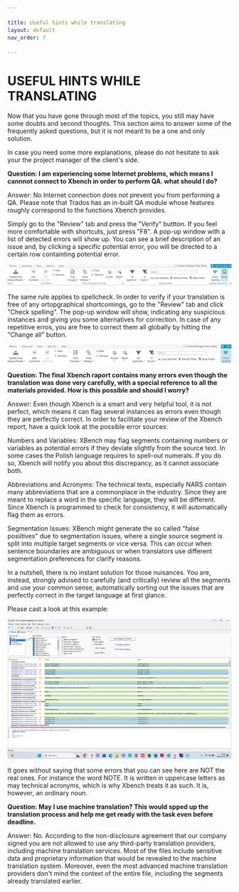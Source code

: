 ```yaml
---

title: Useful hints while translating
layout: default
nav_order: 7

---
```


USEFUL HINTS WHILE TRANSLATING
===============
Now that you have gone through most of the topics, you still may have some doubts and second thoughts. This section aims to answer some of the frequently asked questions, but it is not meant to be a one and only solution.

In case you need some more explanations, please do not hesitate to ask your the project manager of the client's side.

**Question: I am experiencing some Internet problems, which means I cannnot connect to Xbench in order to perform QA. what should I do?**

Answer: No Internet connection does not prevent you from performing a QA. Please note that Trados has an in-built QA module whose features roughly correspond to the functions Xbench provides.

Simply go to the "Review" tab and press the "Verify" buttton. If you feel more comfortable with shortcuts, just press "F8". A pop-up window with a list of detected errors will show up. You can see a brief description of an issue and, by clicking a specific potential error, you will be directed to a certain row containting potential error. 

![Verify](VerifyTrados.jpg)

The same rule applies to spellcheck. In order to verify if your translation is free of any ortopgraphical shortcomings, go to the "Review" tab and click "Check spelling". The pop-up window will show, indicating any suspicious instances and giving you some alternatives for correction. In case of any repetitive erros, you are free to correct them all globally by hitting the "Change all" button.

![Spelling](spelling.jpg)

**Question: The final Xbench raport contains many errors even though the translation was done very carefully, with a special reference to all the materials provided. How is this possible and should I worry?**

Answer: Even though Xbench is a smart and very helpful tool, it is not perfect, which means it can flag several instances as errors even though they are perfectly correct. In order to facilitate your review
of the Xbench report, have a quick look at the possible error sources:

Numbers and Variables: XBench may flag segments containing numbers or variables as potential errors if they deviate slightly from the source text. In some cases the Polish language requires to spell-out numerals. If you do so, Xbench will notify you about 
this discrepancy, as it cannot associate both.

Abbreviations and Acronyms: The technical texts, especially NARS contain many abbreviations that are a commonplace in the industry. Since they are meant to replace a word in the specific language, they will be different. Since Xbench
is programmed to check for consistency, it will automatically flag them as errors. 

Segmentation Issues: XBench might generate the so called "false posiitives" due to segmentation issues, where a single source segment is split into multiple target segments or vice versa. This can occur when sentence boundaries are
ambiguous or when translators use different segmentation preferences for clarify reasons.

In a nutshell, there is no instant solution for those nuisances. You are, instead, strongly advised to carefully (and critically) review all the segments and use your common sense, automatically sorting out the
issues that are perfectly correct in the target language at first glance.

Please cast a look at this example:

![Xbench](Xbench_sample.jpg)

It goes without saying that some errors that you can see here are NOT the real ones.
For instance the word NOTE. It is written in uppercase letters as may technical acronyms, which is why Xbench treats it as such. It is, however, an ordinary noun.

**Question: May I use machine translation? This would spped up the translation process and help me get ready with the task even before deadline.**

Answer: No. According to the non-disclosure agreement that our company signed you are not allowed to use any third-party translation providers, including machine translation services. Most of the files include sensitive data and proprietary information that would be revealed to the machine translation system. Moreover, even the most advanced machine translation providers don't mind the context of the entire file, including the segments already translated earlier.

